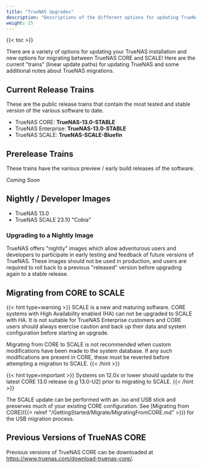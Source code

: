 ```yaml
---
title: "TrueNAS Upgrades"
description: "Descriptions of the different options for updating TrueNAS software."
weight: 25
---
```


{{< toc >}}

There are a variety of options for updating your TrueNAS installation and new options for migrating between TrueNAS CORE and SCALE!
Here are the current "trains" (linear update paths) for updating TrueNAS and some additional notes about TrueNAS migrations.

## Current Release Trains

These are the public release trains that contain the most tested and stable version of the various software to date.

* TrueNAS CORE: **TrueNAS-13.0-STABLE**
* TrueNAS Enterprise: **TrueNAS-13.0-STABLE**
* TrueNAS SCALE: **TrueNAS-SCALE-Bluefin**

## Prerelease Trains

These trains have the various preview / early build releases of the software.

*Coming Soon*

## Nightly / Developer Images

* TrueNAS 13.0
* TrueNAS SCALE 23.10 "Cobia"

### Upgrading to a Nightly Image

TrueNAS offers "nightly" images which allow adventurous users and developers to participate in early testing and feedback of future versions of TrueNAS.
These images should not be used in production, and users are required to roll back to a previous "released" version before upgrading again to a stable release.

## Migrating from CORE to SCALE

{{< hint type=warning >}}
SCALE is a new and maturing software.
CORE systems with High Availability enabled (HA) can not be upgraded to SCALE with HA.
It is not suitable for TrueNAS Enterprise customers and CORE users should always exercise caution and back up their data and system configuration before starting an upgrade.

Migrating from CORE to SCALE is not recommended when custom modifications have been made to the system database.
If any such modifications are present in CORE, these must be reverted before attempting a migration to SCALE.
{{< /hint >}}

{{< hint type=important >}}
Systems on 12.0x or lower should update to the latest CORE 13.0 release (e.g 13.0-U2) prior to migrating to SCALE.
{{< /hint >}}

The SCALE update can be performed with an <file>.iso</file> and USB stick and preserves much of your existing CORE configuration.
See [Migrating from CORE]({{< relref "/GettingStarted/Migrate/MigratingFromCORE.md" >}}) for the USB migration process.

## Previous Versions of TrueNAS CORE

Previous versions of TrueNAS CORE can be downloaded at https://www.truenas.com/download-truenas-core/.

